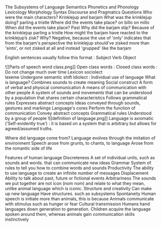 The Subsystems of Language
	Semantics
		Phonetics and Phonology
		Lexicology
		Morphology
		Syntax
		Discourse and Pragmatics
Questions
Who were the main characters? 
Krinklejup and barjam
What was the krinklejup doing? 
parling a tristle
Where did the events take place? 
on billo on millo
When did the events take place? 
Past 
Why did the barjam stip?
Because of the krinklejup parling a tristle
How might the barjam have reacted to the krinklejup’s zisk? Why?
Negative, because the use of 'only' indicates that from the barjam's perspective the krinklejup should've zisked more than 'sinto', or not zisked at all and instead 'grupped' like the barjam

English sentences usually follow this format : Subject Verb Object

![[Parts of speech word class.png]]
Open class words : 
Closed class words  :  Do not change much over time
Lexicon 
	sociolect  
		lexeme 
			Undergone semantic shift
Idiolect : Individual use of language
What is language?
	Combines sounds to create meaning
	Social construct
	A form of verbal and physical communication
	A means of communication with other people
	A system of sounds and movements that can be understood by a population that shares certain characteristics
	Follows grammatical rules
	Expresses abstract concepts
	Ideas conveyed through sounds, gestures and markings
	Language's cores
		Perform the function of communication
		Convey abstract concepts
		Grammatical rules
		Understood by a group of people
	![[definition of language.png]]
Language is axiomatic ('Self-evidently true') : it is based on a system that is arbitrary but allows for agreed/assumed truths.

Where did language come from?
	Language evolves through the imitation of environment
	Speech arose from grunts, to chants, to language
	Arose from the romantic side of life

Features of human language
	Discreteness
		A set of individual units, such as sounds and words. that can communicate new ideas
	Grammar
		System of rules to tell you how to combine words and sounds
	Productivity
		The ability to use language to create an infinite number of messages
	Displacement
		Ability to talk about past, future or fictional events
	Arbitrariness
		The sounds we put together are not icon (nom nom) and relate to what they mean, unlike animal language which is iconic.
	Structure and creativity
		Can make up new language
		Have structures. such as subsystems
	Spontaneity
		Human speech is initiate more than animals, this is because Animals communicate with stimulus such as hunger or fear
	Cultural transmission
		Humans hand languages down generation to generation. Children acquire the language spoken around them, whereas animals gain communication skills instinctively